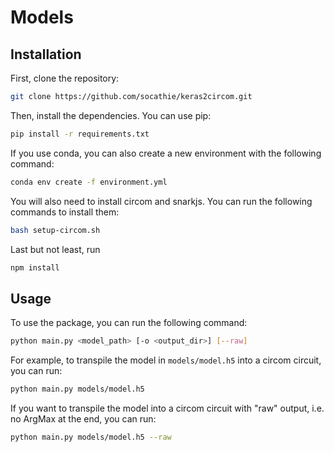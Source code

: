 # Models
## Installation

First, clone the repository:

```bash
git clone https://github.com/socathie/keras2circom.git
```

Then, install the dependencies. You can use pip:

```bash
pip install -r requirements.txt
```

If you use conda, you can also create a new environment with the following command:

```bash
conda env create -f environment.yml
```

You will also need to install circom and snarkjs. You can run the following commands to install them:

```bash
bash setup-circom.sh
```

Last but not least, run

```bash
npm install
```

## Usage

To use the package, you can run the following command:

```bash
python main.py <model_path> [-o <output_dir>] [--raw]
```

For example, to transpile the model in `models/model.h5` into a circom circuit, you can run:

```bash
python main.py models/model.h5
```

If you want to transpile the model into a circom circuit with "raw" output, i.e. no ArgMax at the end, you can run:

```bash
python main.py models/model.h5 --raw
```

